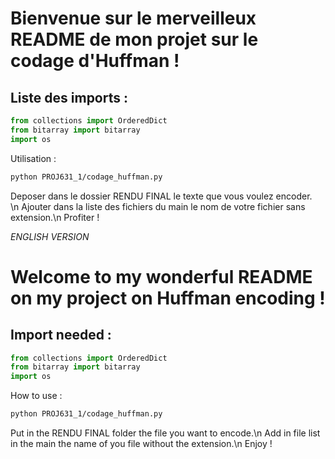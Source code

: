# Bienvenue sur le merveilleux README de mon projet sur le codage d'Huffman !

## Liste des imports :
```python
from collections import OrderedDict
from bitarray import bitarray
import os
```
Utilisation :
```bash
python PROJ631_1/codage_huffman.py
```
Deposer dans le dossier RENDU FINAL le texte que vous voulez encoder.<br>\n
Ajouter dans la liste des fichiers du main le nom de votre fichier sans extension.\n
Profiter !

*ENGLISH VERSION*

# Welcome to my wonderful README on my project on Huffman encoding !

## Import needed :
```python
from collections import OrderedDict
from bitarray import bitarray
import os
```

How to use :
```bash
python PROJ631_1/codage_huffman.py
```
Put in the RENDU FINAL folder the file you want to encode.\n
Add in file list in the main the name of you file without the extension.\n
Enjoy !

